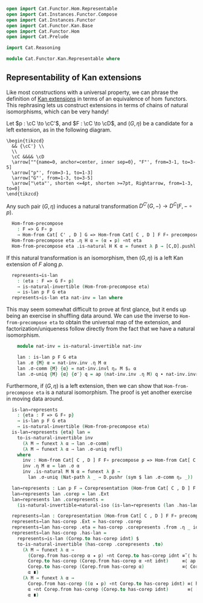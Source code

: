 ```agda
open import Cat.Functor.Hom.Representable
open import Cat.Instances.Functor.Compose
open import Cat.Instances.Functor
open import Cat.Functor.Kan.Base
open import Cat.Functor.Hom
open import Cat.Prelude

import Cat.Reasoning

module Cat.Functor.Kan.Representable where
```

## Representability of Kan extensions

Like most constructions with a universal property, we can phrase the
definition of [Kan extensions] in terms of an equivalence of $\hom$
functors. This rephrasing lets us construct extensions in terms of
chains of natural isomorphisms, which can be very handy!

[Kan extensions]: Cat.Functor.Kan.Base.html

<!--
```agda
module _
  {o ℓ o′ ℓ′}
  {C : Precategory o ℓ} {C' : Precategory o ℓ} {D : Precategory o′ ℓ′}
  {p : Functor C C'} {F : Functor C D} {G : Functor C' D}
  where
  private
    module C = Cat.Reasoning C
    module C' = Cat.Reasoning C'
    module D = Cat.Reasoning D
    module [C',D] = Cat.Reasoning Cat[ C' , D ]
    module [C,D] = Cat.Reasoning Cat[ C , D ]
    open Functor
    open _=>_
    open is-lan
    open Corepresentation
    open natural-iso
```
-->

Let $p : \cC \to \cC'$, and $F : \cC \to \cD$, and $(G, \eta)$ be
a candidate for a left extension, as in the following diagram.

~~~{.quiver}
\begin{tikzcd}
  && {\cC'} \\
  \\
  \cC &&&& \cD
  \arrow[""{name=0, anchor=center, inner sep=0}, "F"', from=3-1, to=3-5]
  \arrow["p"', from=3-1, to=1-3]
  \arrow["G"', from=1-3, to=3-5]
  \arrow["\eta"', shorten <=4pt, shorten >=7pt, Rightarrow, from=1-3, to=0]
\end{tikzcd}
~~~

Any such pair $(G, \eta)$ induces a natural transformation
$D^{C'}(G, -) \to D^{C}(F, - \circ p)$.

```agda
  Hom-from-precompose
    : F => G F∘ p
    → Hom-from Cat[ C' , D ] G => Hom-from Cat[ C , D ] F F∘ precompose p
  Hom-from-precompose eta .η H α = (α ◂ p) ∘nt eta
  Hom-from-precompose eta .is-natural H K α = funext λ β → [C,D].pushl ◂-distribl
```

If this natural transformation is an isomorphism, then $(G, \eta)$ is a
left Kan extension of $F$ along $p$.

```agda
  represents→is-lan
    : (eta : F => G F∘ p)
    → is-natural-invertible (Hom-from-precompose eta)
    → is-lan p F G eta
  represents→is-lan eta nat-inv = lan where
```

This may seem somewhat difficult to prove at first glance, but it ends
up being an exercise in shuffling data around. We can use the inverse
to `Hom-from-precompose eta` to obtain the universal map of the extension, and
factorization/uniqueness follow directly from the fact that we have
a natural isomorphism.

```agda
    module nat-inv = is-natural-invertible nat-inv

    lan : is-lan p F G eta
    lan .σ {M} α = nat-inv.inv .η M α
    lan .σ-comm {M} {α} = nat-inv.invl ηₚ M $ₚ α
    lan .σ-uniq {M} {α} {σ′} q = ap (nat-inv.inv .η M) q ∙ nat-inv.invr ηₚ M $ₚ σ′
```

Furthermore, if $(G, \eta)$ is a left extension, then we can show that
`Hom-from-precompose eta` is a natural isomorphism. The proof is yet another
exercise in moving data around.

```agda
  is-lan→represents
    : {eta : F => G F∘ p}
    → is-lan p F G eta
    → is-natural-invertible (Hom-from-precompose eta)
  is-lan→represents {eta} lan =
    to-is-natural-invertible inv
      (λ M → funext λ α → lan .σ-comm)
      (λ M → funext λ α → lan .σ-uniq refl)
    where
      inv : Hom-from Cat[ C , D ] F F∘ precompose p => Hom-from Cat[ C' , D ] G
      inv .η M α = lan .σ α
      inv .is-natural M N α = funext λ β →
        lan .σ-uniq (Nat-path λ _ → D.pushr (sym $ lan .σ-comm ηₚ _))
```

<!--
```agda
module _
  {o ℓ o′ ℓ′}
  {C : Precategory o ℓ} {C' : Precategory o ℓ} {D : Precategory o′ ℓ′}
  {p : Functor C C'} {F : Functor C D}
  where
  private
    module C = Cat.Reasoning C
    module C' = Cat.Reasoning C'
    module D = Cat.Reasoning D
    module [C',D] = Cat.Reasoning Cat[ C' , D ]
    module [C,D] = Cat.Reasoning Cat[ C , D ]
    open Functor
    open _=>_
    open Lan
    open is-lan
    open Corepresentation
    open natural-iso
```
-->

```agda
  lan→represents : Lan p F → Corepresentation (Hom-from Cat[ C , D ] F F∘ precompose p)
  lan→represents lan .corep = lan .Ext
  lan→represents lan .corepresents =
    (is-natural-invertible→natural-iso (is-lan→represents (lan .has-lan))) ni⁻¹

  represents→lan : Corepresentation (Hom-from Cat[ C , D ] F F∘ precompose p) → Lan p F
  represents→lan has-corep .Ext = has-corep .corep
  represents→lan has-corep .eta = has-corep .corepresents .from .η _ idnt
  represents→lan has-corep .has-lan =
    represents→is-lan (Corep.to has-corep idnt) $
    to-is-natural-invertible (has-corep .corepresents .to)
      (λ M → funext λ α →
        (Corep.from has-corep α ◂ p) ∘nt Corep.to has-corep idnt ≡˘⟨ has-corep .corepresents .from .is-natural _ _ _ $ₚ idnt ⟩
        Corep.to has-corep (Corep.from has-corep α ∘nt idnt)     ≡⟨ ap (Corep.to has-corep) ([C',D].idr _) ⟩
        Corep.to has-corep (Corep.from has-corep α)              ≡⟨ Corep.ε has-corep α ⟩
        α ∎)
      (λ M → funext λ α →
        Corep.from has-corep ((α ◂ p) ∘nt Corep.to has-corep idnt) ≡⟨ has-corep .corepresents .to .is-natural _ _ _ $ₚ _ ⟩
        α ∘nt Corep.from has-corep (Corep.to has-corep idnt)       ≡⟨ [C',D].elimr (Corep.η has-corep idnt) ⟩
        α ∎)
```
